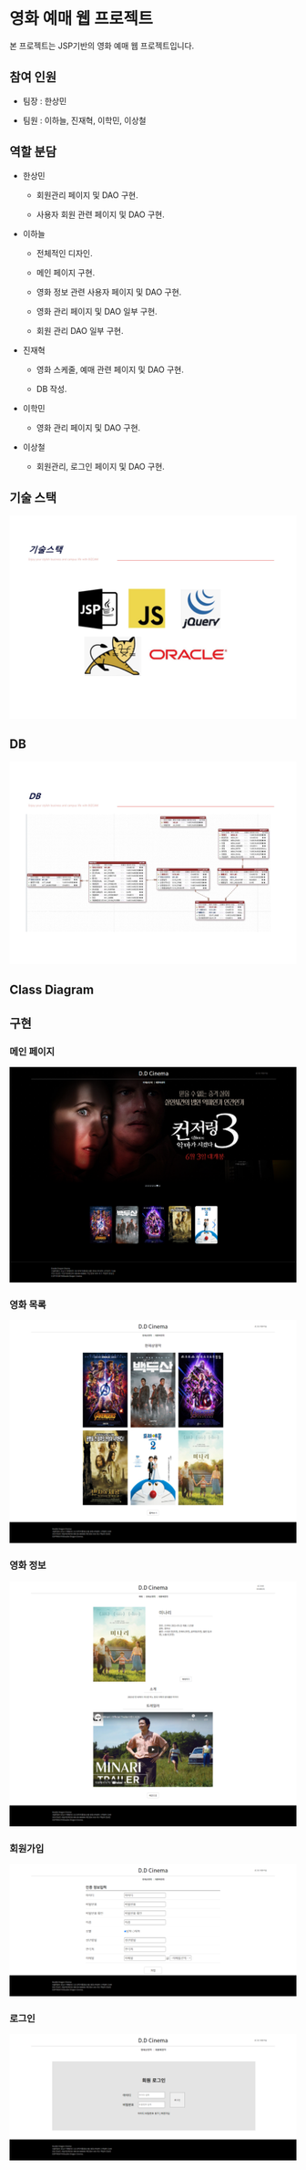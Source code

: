 # 영화 예매 웹 프로젝트

본 프로젝트는 JSP기반의 영화 예매 웹 프로젝트입니다.

## 참여 인원

- 팀장 : 한상민

- 팀원 : 이하늘, 진재혁, 이학민, 이상철

## 역할 분담

- 한상민

  - 회원관리 페이지 및 DAO 구현.

  - 사용자 회원 관련 페이지 및 DAO 구현.

- 이하늘

  - 전체적인 디자인.

  - 메인 페이지 구현.

  - 영화 정보 관련 사용자 페이지 및 DAO 구현.

  - 영화 관리 페이지 및 DAO 일부 구현.

  - 회원 관리 DAO 일부 구현.

- 진재혁

  - 영화 스케줄, 예매 관련 페이지 및 DAO 구현.

  - DB 작성.

- 이학민

  - 영화 관리 페이지 및 DAO 구현.

- 이상철

  - 회원관리, 로그인 페이지 및 DAO 구현.

## 기술 스택

![](./common/기술스택.jpg)

## DB

![](./common/DB.jpg)

## Class Diagram

## 구현

### 메인 페이지

![](./common/메인화면.png)

### 영화 목록

![](./common/현재상영작.png)

### 영화 정보

![](./common/영화정보.png)

### 회원가입

![](./common/회원가입.png)

### 로그인

![](./common/회원로그인.png)
